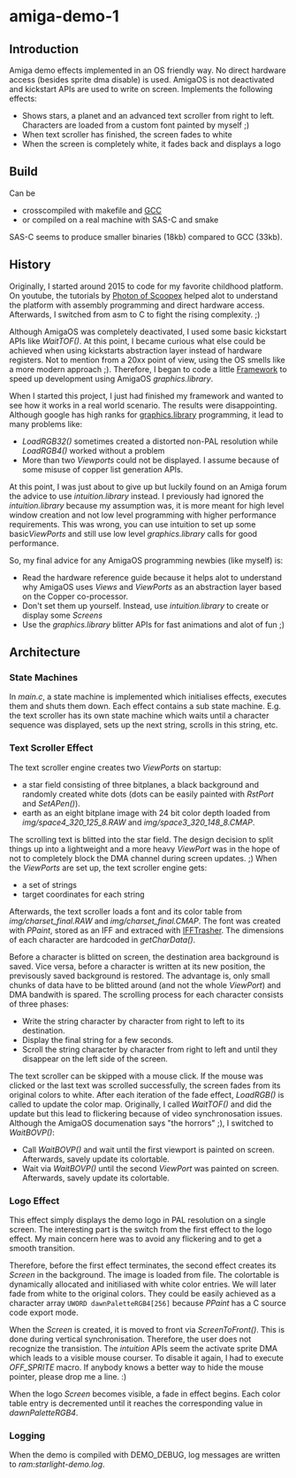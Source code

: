 # amiga-demo-1

## Introduction

Amiga demo effects implemented in an OS friendly way. No direct
hardware access (besides sprite dma disable) is used. AmigaOS
is not deactivated and kickstart APIs are used to write on screen.
Implements the following effects:

* Shows stars, a planet and an advanced text scroller from right to left.
  Characters are loaded from a custom font painted by myself ;)
* When text scroller has finished, the screen fades to white
* When the screen is completely white, it fades back and displays
  a logo

## Build

Can be 

* crosscompiled with makefile and [GCC](http://aminet.net/package/dev/gcc/m68k-amigaos-gcc)
* or compiled on a real machine with SAS-C and smake

SAS-C seems to produce smaller binaries (18kb) compared to GCC (33kb).

## History

Originally, I started around 2015 to code for my favorite childhood platform.
On youtube, the tutorials by [Photon of Scoopex](https://www.youtube.com/channel/UC1lfCoAuwbQ22H-KoImEygg)
helped alot to understand the platform with assembly programming and direct
hardware access. Afterwards, I switched from asm to C to fight the rising complexity. ;)

Although AmigaOS was completely deactivated, I used some basic kickstart APIs
like *WaitTOF()*. At this point, I became curious what else could be achieved
when using kickstarts abstraction layer instead of hardware registers. Not to mention
from a 20xx point of view, using the OS smells like a more modern approach ;).
Therefore, I began to code a little [Framework](https://github.com/b3lial/amiga-starlight-framework)
to speed up development using AmigaOS *graphics.library*.

When I started this project, I just had finished my framework and wanted to see
how it works in a real world scenario. The results were disappointing. Although
google has high ranks for [graphics.library](https://wiki.amigaos.net/wiki/Classic_Graphics_Primitives)
programming, it lead to many problems like:

* *LoadRGB32()* sometimes created a distorted non-PAL resolution while *LoadRGB4()*
worked without a problem
* More than two *Viewports* could not be displayed. I assume because of some misuse
of copper list generation APIs.

At this point, I was just about to give up but luckily found on an Amiga forum the advice
to use *intuition.library* instead. I previously had ignored the *intuition.library*
because my assumption was, it is more meant for high level window creation and not
low level programming with higher performance requirements. This was wrong, you
can use intuition to set up some basic*ViewPorts* and still use low level
*graphics.library* calls for good performance. 

So, my final advice for any AmigaOS programming newbies (like myself) is:

* Read the hardware reference guide because it helps alot to understand
why AmigaOS uses *Views* and *ViewPorts* as an abstraction layer based on the 
Copper co-processor. 
* Don't set them up yourself. Instead, use *intuition.library* to create or display some *Screens*
* Use the *graphics.library* blitter APIs for fast animations and alot of fun ;)

## Architecture

### State Machines

In *main.c*, a state machine is implemented which initialises effects, executes them
and shuts them down. Each effect contains a sub state machine. E.g.
the text scroller has its own state machine which waits until a character sequence
was displayed, sets up the next string, scrolls in this string, etc.

### Text Scroller Effect

The text scroller engine creates two *ViewPorts* on startup:

* a star field consisting of three bitplanes, a black background and
randomly created white dots (dots can be easily painted with *RstPort* and *SetAPen()*).
* earth as an eight bitplane image with 24 bit color depth loaded from *img/space4_320_125_8.RAW*
and *img/space3_320_148_8.CMAP*.

The scrolling text is blitted into the star field. The design decision to split things up into a lightweight
and a more heavy *ViewPort* was in the hope of not to completely block the DMA channel
during screen updates. ;) When the *ViewPorts* are set up, the text scroller engine gets:

* a set of strings
* target coordinates for each string

Afterwards, the text scroller loads a font and its color table from *img/charset_final.RAW*
and *img/charset_final.CMAP*. The font was created with *PPaint*, stored as an
IFF and extraced with [IFFTrasher](http://aminet.net/package/gfx/conv/IFFTrasher).
The dimensions of each character are hardcoded in *getCharData()*. 

Before a character is blitted on screen, the destination area background is saved. Vice versa, before
a character is written at its new position, the previsously saved background is
restored. The advantage is, only small chunks of data have to be blitted around (and not the whole *ViewPort*)
and DMA bandwith is spared. The scrolling process for each character consists of three phases:

* Write the string character by character from right to left to its destination.
* Display the final string for a few seconds.
* Scroll the string character by character from right to left and until they
disappear on the left side of the screen.

The text scroller can be skipped with a mouse click. If the mouse was clicked or
the last text was scrolled successfully, the screen fades from its original colors to white.
After each iteration of the fade effect, *LoadRGB()* is called to update the color map.
Originally, I called *WaitTOF()* and did the update but this lead to flickering because
of video synchronosation issues. Although the AmigaOS documenation says "the horrors" ;), I switched
to *WaitBOVP()*:

* Call *WaitBOVP()* and wait until the first viewport is painted on screen. Afterwards,
savely update its colortable.
* Wait via *WaitBOVP()* until the second *ViewPort* was painted on screen. Afterwards,
savely update its colortable.

### Logo Effect

This effect simply displays the demo logo in PAL resolution on a single screen. The interesting
part is the switch from the first effect to the logo effect. My main concern
here was to avoid any flickering and to get a smooth transition.

Therefore, before the first effect terminates, the second effect creates its *Screen* in the background.
The image is loaded from file. The colortable is dynamically allocated and initiliased with white
color entries. We will later fade from white to the original colors. They could be easily
achieved as a character array `UWORD dawnPaletteRGB4[256]` because *PPaint* has a C source code export mode.

When the *Screen* is created, it is moved to front via *ScreenToFront()*. This is done during vertical
synchronisation. Therefore, the user does not recognize the transistion. The *intuition* APIs
seem the activate sprite DMA which leads to a visible mouse courser. To disable it again,
I had to execute *OFF_SPRITE* macro. If anybody knows a better way to hide the mouse pointer,
please drop me a line. :)

When the logo *Screen* becomes visible, a fade in effect begins. Each color table entry
is decremented until it reaches the corresponding value in *dawnPaletteRGB4*.

### Logging

When the demo is compiled with DEMO_DEBUG, log messages are written to *ram:starlight-demo.log*.